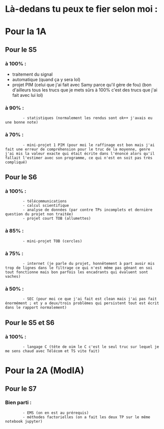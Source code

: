 Là-dedans tu peux te fier selon moi :
============================
# Pour la 1A
## Pour le S5
### à 100% :
- traitement du signal
- automatique (quand ça y sera lol)
- projet PIM (celui que j'ai fait avec Samy parce qu'il gère de fou)
  	 	  (bon d'ailleurs tous les trucs que je mets sûrs à 100% c'est des trucs que j'ai fait avec lui lol)
  	 	  
### à 90% :
  	 	  	- statistiques (normalement les rendus sont ok++ j'avais eu une bonne note)
  	 	  	
### à 70% :
  	 		- mini-projet 1 PIM (pour moi le raffinage est bon mais j'ai fait une erreur de compréhension pour le truc de la moyenne, genre j'ai mis la valeur exacte qui était écrite dans l'énoncé alors qu'il fallait l'estimer avec son programme, ce qui n'est en soit pas très compliqué)
  	 	  
  	 	  
## Pour le S6
### à 100% :
  	 	  	- télécommunications
  	 	  	- calcul scientifique
  	 	  	- analyse de données (par contre TPs incomplets et dernière question du projet non traitée)
  	 	  	- projet court TOB (allumettes)
  	 	
### à 85% :
  	 		- mini-projet TOB (cercles)
  	 	  
### à 75% :
  	 	  	- internet (je parle du projet, honnêtement à part avoir mis trop de lignes dans le filtrage ce qui n'est même pas gênant en soi tout fonctionne mais bon parfois les encadrants qui évaluent sont vaches)
  	 	
### à 50% :
  	 	  	- SEC (pour moi ce que j'ai fait est clean mais j'ai pas fait énormément ; et y a deux/trois problèmes qui persistent tout est écrit dans le rapport normalement)
  
  
## Pour le S5 et S6
### à 100% :
  	 		- langage C (tête de oim le C c'est le seul truc sur lequel je me sens chaud avec Télécom et TS vite fait)
	 	  


# Pour la 2A (ModIA)
## Pour le S7
### Bien parti :
			- EMS (on en est au prérequis)
			- méthodes factorielles (on a fait les deux TP sur le même notebook jupyter)

